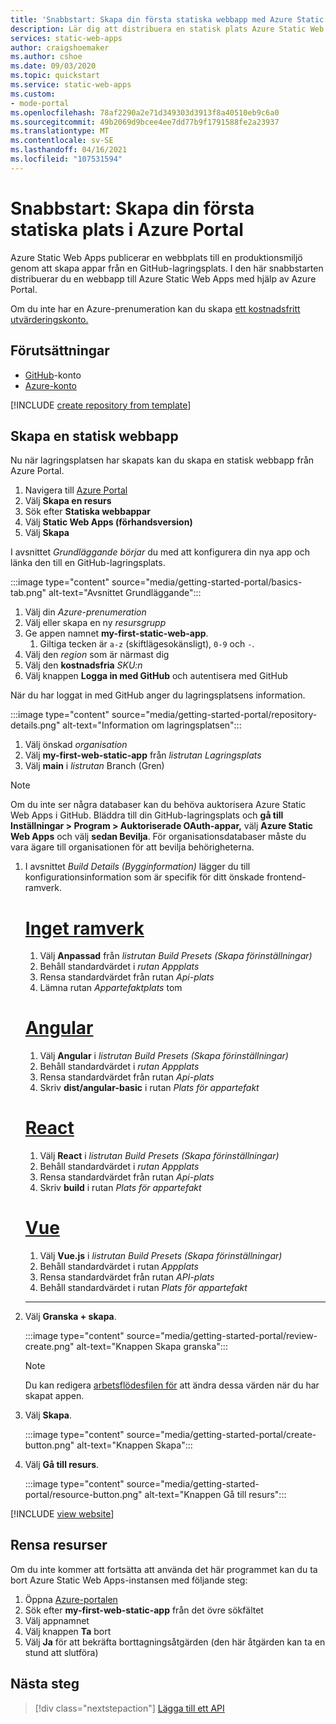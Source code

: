 ```yaml
---
title: 'Snabbstart: Skapa din första statiska webbapp med Azure Static Web Apps med hjälp av Azure Portal'
description: Lär dig att distribuera en statisk plats Azure Static Web Apps med Azure Portal.
services: static-web-apps
author: craigshoemaker
ms.author: cshoe
ms.date: 09/03/2020
ms.topic: quickstart
ms.service: static-web-apps
ms.custom:
- mode-portal
ms.openlocfilehash: 78af2290a2e71d349303d3913f8a40510eb9c6a0
ms.sourcegitcommit: 49b2069d9bcee4ee7dd77b9f1791588fe2a23937
ms.translationtype: MT
ms.contentlocale: sv-SE
ms.lasthandoff: 04/16/2021
ms.locfileid: "107531594"
---
```

# <a name="quickstart-building-your-first-static-site-in-the-azure-portal"></a>Snabbstart: Skapa din första statiska plats i Azure Portal

Azure Static Web Apps publicerar en webbplats till en produktionsmiljö genom att skapa appar från en GitHub-lagringsplats. I den här snabbstarten distribuerar du en webbapp till Azure Static Web Apps med hjälp av Azure Portal.

Om du inte har en Azure-prenumeration kan du skapa [ett kostnadsfritt utvärderingskonto.](https://azure.microsoft.com/free)

## <a name="prerequisites"></a>Förutsättningar

- [GitHub](https://github.com)-konto
- [Azure-konto](https://portal.azure.com)

[!INCLUDE [create repository from template](../../includes/static-web-apps-get-started-create-repo.md)]

## <a name="create-a-static-web-app"></a>Skapa en statisk webbapp

Nu när lagringsplatsen har skapats kan du skapa en statisk webbapp från Azure Portal.

1. Navigera till [Azure Portal](https://portal.azure.com)
1. Välj **Skapa en resurs**
1. Sök efter **Statiska webbappar**
1. Välj **Static Web Apps (förhandsversion)**
1. Välj **Skapa**

I avsnittet _Grundläggande börjar_ du med att konfigurera din nya app och länka den till en GitHub-lagringsplats.

:::image type="content" source="media/getting-started-portal/basics-tab.png" alt-text="Avsnittet Grundläggande":::

1. Välj din _Azure-prenumeration_
1. Välj eller skapa en ny _resursgrupp_
1. Ge appen namnet **my-first-static-web-app**.
      1. Giltiga tecken är `a-z` (skiftlägesokänsligt), `0-9` och `-`.
1. Välj den _region_ som är närmast dig
1. Välj den **kostnadsfria** _SKU:n_
1. Välj knappen **Logga in med GitHub** och autentisera med GitHub

När du har loggat in med GitHub anger du lagringsplatsens information.

:::image type="content" source="media/getting-started-portal/repository-details.png" alt-text="Information om lagringsplatsen":::

1. Välj önskad _organisation_
1. Välj **my-first-web-static-app** från _listrutan Lagringsplats_
1. Välj **main** i _listrutan_ Branch (Gren)

> [!NOTE]
> Om du inte ser några databaser kan du behöva auktorisera Azure Static Web Apps i GitHub. Bläddra till din GitHub-lagringsplats och **gå till Inställningar > Program > Auktoriserade OAuth-appar,** välj **Azure Static Web Apps** och välj **sedan Bevilja**. För organisationsdatabaser måste du vara ägare till organisationen för att bevilja behörigheterna.

1. I avsnittet _Build Details (Bygginformation)_ lägger du till konfigurationsinformation som är specifik för ditt önskade frontend-ramverk.

    # <a name="no-framework"></a>[Inget ramverk](#tab/vanilla-javascript)

    1. Välj **Anpassad** från _listrutan Build Presets (Skapa förinställningar)_
    1. Behåll standardvärdet i _rutan Appplats_
    1. Rensa standardvärdet från rutan _Api-plats_
    1. Lämna rutan _Appartefaktplats_ tom

    # <a name="angular"></a>[Angular](#tab/angular)

    1. Välj **Angular** i _listrutan Build Presets (Skapa förinställningar)_
    1. Behåll standardvärdet i _rutan Appplats_
    1. Rensa standardvärdet från rutan _Api-plats_
    1. Skriv **dist/angular-basic** i rutan _Plats för appartefakt_

    # <a name="react"></a>[React](#tab/react)

    1. Välj **React** i _listrutan Build Presets (Skapa förinställningar)_
    1. Behåll standardvärdet i _rutan Appplats_
    1. Rensa standardvärdet från rutan _Api-plats_
    1. Skriv **build** i rutan _Plats för appartefakt_

    # <a name="vue"></a>[Vue](#tab/vue)

    1. Välj **Vue.js** i _listrutan Build Presets (Skapa förinställningar)_
    1. Behåll standardvärdet i rutan _Appplats_
    1. Rensa standardvärdet från rutan _API-plats_
    1. Behåll standardvärdet i rutan _Plats för appartefakt_

    ---

1. Välj **Granska + skapa**.

    :::image type="content" source="media/getting-started-portal/review-create.png" alt-text="Knappen Skapa granska":::

    > [!NOTE]
    > Du kan redigera [arbetsflödesfilen för](github-actions-workflow.md) att ändra dessa värden när du har skapat appen.

1. Välj **Skapa**.

    :::image type="content" source="media/getting-started-portal/create-button.png" alt-text="Knappen Skapa":::

1. Välj **Gå till resurs**.

    :::image type="content" source="media/getting-started-portal/resource-button.png" alt-text="Knappen Gå till resurs":::

[!INCLUDE [view website](../../includes/static-web-apps-get-started-view-website.md)]

## <a name="clean-up-resources"></a>Rensa resurser

Om du inte kommer att fortsätta att använda det här programmet kan du ta bort Azure Static Web Apps-instansen med följande steg:

1. Öppna [Azure-portalen](https://portal.azure.com)
1. Sök efter **my-first-web-static-app** från det övre sökfältet
1. Välj appnamnet
1. Välj knappen **Ta** bort
1. Välj **Ja** för att bekräfta borttagningsåtgärden (den här åtgärden kan ta en stund att slutföra)

## <a name="next-steps"></a>Nästa steg

> [!div class="nextstepaction"]
> [Lägga till ett API](add-api.md)
